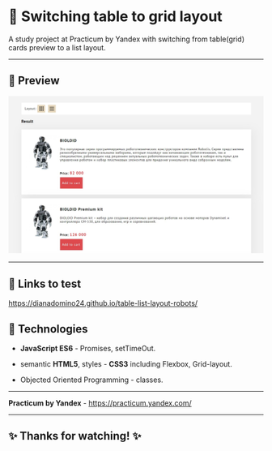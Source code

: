 # :large_blue_circle: Switching table to grid layout

A study project at Practicum by Yandex with switching from table(grid) cards preview to a list layout.

---

## :mag_right: Preview

![Preview](./Screenshot_1.jpg)

---

## :link: Links to test

https://dianadomino24.github.io/table-list-layout-robots/

## :rocket: Technologies

-   **JavaScript ES6** - Promises, setTimeOut.

-   semantic **HTML5**, styles - **CSS3** including Flexbox, Grid-layout.

-   Objected Oriented Programming - classes.

---

**Practicum by Yandex** - https://practicum.yandex.com/

---

## :sparkles: Thanks for watching! :sparkles:
